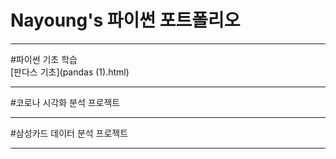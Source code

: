 # **Nayoung's 파이썬 포트폴리오**
* * *


#파이썬 기초 학습   
[판다스 기초](pandas (1).html)
* * *

#코로나 시각화 분석 프로젝트   
* * *

#삼성카드 데이터 분석 프로젝트   
* * *

